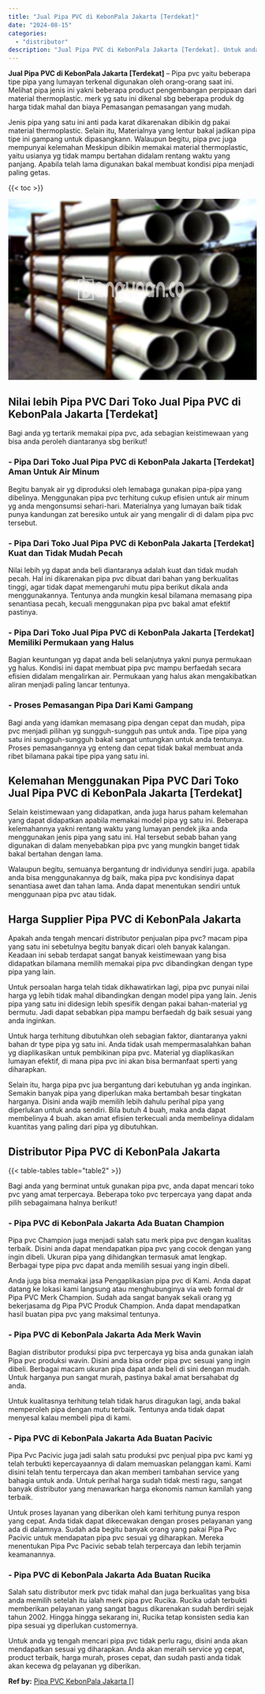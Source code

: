 ```yaml
---
title: "Jual Pipa PVC di KebonPala Jakarta [Terdekat]"
date: "2024-08-15"
categories: 
  - "distributor"
description: "Jual Pipa PVC di KebonPala Jakarta [Terdekat]. Untuk anda yg tengah mencari pipa pvc tidak perlu ragu, disini anda akan mendapatkan sesuai yg diharapkan. And..."
---
```


**Jual Pipa PVC di KebonPala Jakarta \[Terdekat\]** – Pipa pvc yaitu beberapa tipe pipa yang lumayan terkenal digunakan oleh orang-orang saat ini. Melihat pipa jenis ini yakni beberapa product pengembangan perpipaan dari material thermoplastic. merk yg satu ini dikenal sbg beberapa produk dg harga tidak mahal dan biaya Pemasangan pemasangan yang mudah.

Jenis pipa yang satu ini anti pada karat dikarenakan dibikin dg pakai material thermoplastic. Selain itu, Materialnya yang lentur bakal jadikan pipa tipe ini gampang untuk dipasangkann. Walaupun begitu, pipa pvc juga mempunyai kelemahan Meskipun dibikin memakai material thermoplastic, yaitu usianya yg tidak mampu bertahan didalam rentang waktu yang panjang. Apabila telah lama digunakan bakal membuat kondisi pipa menjadi paling getas.

{{< toc >}}

![Jual Pipa PVC di KebonPala Jakarta [Terdekat]](/images/jaul-pipa-pvc-42.png)

## Nilai lebih Pipa PVC Dari Toko Jual Pipa PVC di KebonPala Jakarta \[Terdekat\]

Bagi anda yg tertarik memakai pipa pvc, ada sebagian keistimewaan yang bisa anda peroleh diantaranya sbg berikut!

### \- Pipa Dari Toko Jual Pipa PVC di KebonPala Jakarta \[Terdekat\] Aman Untuk Air Minum

Begitu banyak air yg diproduksi oleh lemabaga gunakan pipa-pipa yang dibelinya. Menggunakan pipa pvc terhitung cukup efisien untuk air minum yg anda mengonsumsi sehari-hari. Materialnya yang lumayan baik tidak punya kandungan zat beresiko untuk air yang mengalir di di dalam pipa pvc tersebut.

### \- Pipa Dari Toko Jual Pipa PVC di KebonPala Jakarta \[Terdekat\] Kuat dan Tidak Mudah Pecah

Nilai lebih yg dapat anda beli diantaranya adalah kuat dan tidak mudah pecah. Hal ini dikarenakan pipa pvc dibuat dari bahan yang berkualitas tinggi, agar tidak dapat memengaruhi mutu pipa berikut dikala anda menggunakannya. Tentunya anda mungkin kesal bilamana memasang pipa senantiasa pecah, kecuali menggunakan pipa pvc bakal amat efektif pastinya.

### \- Pipa Dari Toko Jual Pipa PVC di KebonPala Jakarta \[Terdekat\] Memiliki Permukaan yang Halus

Bagian keuntungan yg dapat anda beli selanjutnya yakni punya permukaan yg halus. Kondisi ini dapat membuat pipa pvc mampu berfaedah secara efisien didalam mengalirkan air. Permukaan yang halus akan mengakibatkan aliran menjadi paling lancar tentunya.

### \- Proses Pemasangan Pipa Dari Kami Gampang

Bagi anda yang idamkan memasang pipa dengan cepat dan mudah, pipa pvc menjadi pilihan yg sungguh-sungguh pas untuk anda. Tipe pipa yang satu ini sungguh-sungguh bakal sangat untungkan untuk anda tentunya. Proses pemasangannya yg enteng dan cepat tidak bakal membuat anda ribet bilamana pakai tipe pipa yang satu ini.

## Kelemahan Menggunakan Pipa PVC Dari Toko Jual Pipa PVC di KebonPala Jakarta \[Terdekat\]

Selain keistimewaan yang didapatkan, anda juga harus paham kelemahan yang dapat didapatkan apabila memakai model pipa yg satu ini. Beberapa kelemahannya yakni rentang waktu yang lumayan pendek jika anda menggunakan jenis pipa yang satu ini. Hal tersebut sebab bahan yang digunakan di dalam menyebabkan pipa pvc yang mungkin banget tidak bakal bertahan dengan lama.

Walaupun begitu, semuanya bergantung dr individunya sendiri juga. apabila anda bisa menggunakannya dg baik, maka pipa pvc kondisinya dapat senantiasa awet dan tahan lama. Anda dapat menentukan sendiri untuk menggunaan pipa pvc atau tidak.

## Harga Supplier Pipa PVC di KebonPala Jakarta

Apakah anda tengah mencari distributor penjualan pipa pvc? macam pipa yang satu ini sebetulnya begitu banyak dicari oleh banyak kalangan. Keadaan ini sebab terdapat sangat banyak keistimewaan yang bisa didapatkan bilamana memilih memakai pipa pvc dibandingkan dengan type pipa yang lain.

Untuk persoalan harga telah tidak dikhawatirkan lagi, pipa pvc punyai nilai harga yg lebih tidak mahal dibandingkan dengan model pipa yang lain. Jenis pipa yang satu ini didesign lebih spesifik dengan pakai bahan-material yg bermutu. Jadi dapat sebabkan pipa mampu berfaedah dg baik sesuai yang anda inginkan.

Untuk harga terhitung dibutuhkan oleh sebagian faktor, diantaranya yakni bahan dr type pipa yg satu ini. Anda tidak usah mempermasalahkan bahan yg diaplikasikan untuk pembikinan pipa pvc. Material yg diaplikasikan lumayan efektif, di mana pipa pvc ini akan bisa bermanfaat sperti yang diharapkan.

Selain itu, harga pipa pvc jua bergantung dari kebutuhan yg anda inginkan. Semakin banyak pipa yang diperlukan maka bertambah besar tingkatan harganya. Disini anda wajib memilih lebih dahulu perihal pipa yang diperlukan untuk anda sendiri. Bila butuh 4 buah, maka anda dapat membelinya 4 buah. akan amat efisien terkecuali anda membelinya didalam kuantitas yang paling dari pipa yg dibutuhkan.

## Distributor Pipa PVC di KebonPala Jakarta

{{< table-tables table="table2" >}}

Bagi anda yang berminat untuk gunakan pipa pvc, anda dapat mencari toko pvc yang amat terpercaya. Beberapa toko pvc terpercaya yang dapat anda pilih sebagaimana halnya berikut!

### \- Pipa PVC di KebonPala Jakarta Ada Buatan Champion

Pipa pvc Champion juga menjadi salah satu merk pipa pvc dengan kualitas terbaik. Disini anda dapat mendapatkan pipa pvc yang cocok dengan yang ingin dibeli. Ukuran pipa yang dihidangkan termasuk amat lengkap. Berbagai type pipa pvc dapat anda memilih sesuai yang ingin dibeli.

Anda juga bisa memakai jasa Pengaplikasian pipa pvc di Kami. Anda dapat datang ke lokasi kami langsung atau menghubunginya via web formal dr Pipa PVC Merk Champion. Sudah ada sangat banyak sekali orang yg bekerjasama dg Pipa PVC Produk Champion. Anda dapat mendapatkan hasil buatan pipa pvc yang maksimal tentunya.

### \- Pipa PVC di KebonPala Jakarta Ada Merk Wavin

Bagian distributor produksi pipa pvc terpercaya yg bisa anda gunakan ialah Pipa pvc produksi wavin. Disini anda bisa order pipa pvc sesuai yang ingin dibeli. Berbagai macam ukuran pipa dapat anda beli di sini dengan mudah. Untuk harganya pun sangat murah, pastinya bakal amat bersahabat dg anda.

Untuk kualitasnya terhitung telah tidak harus diragukan lagi, anda bakal memperoleh pipa dengan mutu terbaik. Tentunya anda tidak dapat menyesal kalau membeli pipa di kami.

### \- Pipa PVC di KebonPala Jakarta Ada Buatan Pacivic

Pipa Pvc Pacivic juga jadi salah satu produksi pvc penjual pipa pvc kami yg telah terbukti kepercayaannya di dalam memuaskan pelanggan kami. Kami disini telah tentu terpercaya dan akan memberi tambahan service yang bahagia untuk anda. Untuk perihal harga sudah tidak mesti ragu, sangat banyak distributor yang menawarkan harga ekonomis namun kamilah yang terbaik.

Untuk proses layanan yang diberikan oleh kami terhitung punya respon yang cepat. Anda tidak dapat dikecewakan dengan proses pelayanan yang ada di dalamnya. Sudah ada begitu banyak orang yang pakai Pipa Pvc Pacivic untuk mendapatan pipa pvc sesuai yg diharapkan. Mereka menentukan Pipa Pvc Pacivic sebab telah terpercaya dan lebih terjamin keamanannya.

### \- Pipa PVC di KebonPala Jakarta Ada Buatan Rucika

Salah satu distributor merk pvc tidak mahal dan juga berkualitas yang bisa anda memilih setelah itu ialah merk pipa pvc Rucika. Rucika udah terbukti memberikan pelayanan yang sangat bagus dikarenakan sudah berdiri sejak tahun 2002. Hingga hingga sekarang ini, Rucika tetap konsisten sedia kan pipa sesuai yg diperlukan customernya.

Untuk anda yg tengah mencari pipa pvc tidak perlu ragu, disini anda akan mendapatkan sesuai yg diharapkan. Anda akan meraih service yg cepat, product terbaik, harga murah, proses cepat, dan sudah pasti anda tidak akan kecewa dg pelayanan yg diberikan.

**Ref by:** [Pipa PVC KebonPala Jakarta []](https://id.wikipedia.org/wiki/Pipa)
